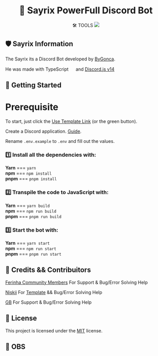 <h1 align="center">🤖 Sayrix PowerFull Discord Bot</h1>

<p align="center">🛠 TOOLS
  <a href="https://github.com/ByGONCA/Sayrix">
    <img src="https://skillicons.dev/icons?i=discord,ts,nodejs,git,github" />
  </a>
</p>

## 🛡 Sayrix Information 

The Sayrix its a Discord Bot developed by [ByGonca](https://github.com/ByGONCA).

He was made with TypeScript <img height="15" src="https://raw.githubusercontent.com/rahul-jha98/github_readme_icons/main/language_and_tools/square/typescript/typescript.png"></img> and [Discord.js v14](https://discord.js.org/#/docs/discord.js/14.2.0/general/welcome)

## 🚀 Getting Started

# Prerequisite

To start, just click the [Use Template Link](https://github.com/ByGONCA/Sayrix/generate) (or the green button).

Create a Discord application. [Guide](https://discordjs.guide/preparations/setting-up-a-bot-application.html#creating-your-bot).

Rename `.env.example` to `.env` and fill out the values.

### 1️⃣ Install all the dependencies with:

 **Yarn**        ===     `yarn`               
 **npm**         ===     `npm install`        
 **pnpm**        ===     `pnpm install`       

### 2️⃣ Transpile the code to JavaScript with:

 **Yarn**        ===     `yarn build`           
 **npm**        ===     `npm run build`        
 **pnpm**        ===     `pnpm run build`       

### 3️⃣ Start the bot with:

 **Yarn**        ===     `yarn start`     
 **npm**        ===     `npm run start`  
 **pnpm**        ===     `pnpm run start`

## 👥 Credits && Contribuitors
[Ferinha Community Members](https://discord.gg/bMq8GC7dJV) For Support & Bug/Error Solving Help

[Niskii](https://github.com/whoisniskii) For [Template](https://github.com/whoisniskii/typescript-discord-boilerplate) && Bug/Error Solving Help

[GB](https://github.com/rtsuki) For Support & Bug/Error Solving Help

## 💼 License
This project is licensed under the [MIT](LICENSE) license.

## 📌 OBS
